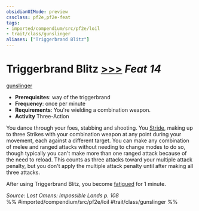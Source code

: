 ```yaml
---
obsidianUIMode: preview
cssclass: pf2e,pf2e-feat
tags:
- imported/compendium/src/pf2e/loil
- trait/class/gunslinger
aliases: ["Triggerbrand Blitz"]
---
```

# Triggerbrand Blitz  [>>>](chapter-9-playing-the-game.md#Actions "Three-Action") *Feat 14*  
[gunslinger](rules/traits/gunslinger-g-g.md)  

- **Prerequisites**: way of the triggerbrand
- **Frequency**: once per minute
- **Requirements**: You're wielding a combination weapon.
- **Activity** Three-Action

You dance through your foes, stabbing and shooting. You [Stride](stride.md), making up to three Strikes with your combination weapon at any point during your movement, each against a different target. You can make any combination of melee and ranged attacks without needing to change modes to do so, though typically you can't make more than one ranged attack because of the need to reload. This counts as three attacks toward your multiple attack penalty, but you don't apply the multiple attack penalty until after making all three attacks.

After using Triggerbrand Blitz, you become [fatigued](conditions.md#Fatigued) for 1 minute.

*Source: Lost Omens: Impossible Lands p. 108*  
%% #imported/compendium/src/pf2e/loil #trait/class/gunslinger %%